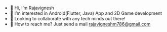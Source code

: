 - 👋 Hi, I’m Rajavignesh
- 👀 I’m interested in Android(Flutter, Java) App and 2D Game development
- 👬 Looking to collaborate with any tech minds out there!
- 💬 How to reach me? Just send a mail rajavigneshm786@gmail.com
